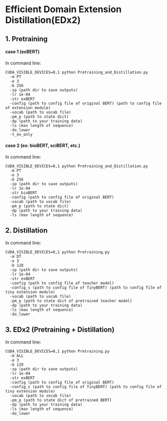 # Efficient Domain Extension Distillation(EDx2)

## 1. Pretraining

#### case 1 (exBERT)

In command line:

    CUDA_VISIBLE_DEVICES=0,1 python Pretraining_and_Distillation.py 
      -m PT
      -e 3 
      -b 256 
      -sp (path dir to save outputs)
      -lr 1e-04 
      -str exBERT
      -config (path to config file of original BERT) (path to config file of extension module)  
      -vocab (path to vocab file) 
      -pm_p (path to state dict)
      -dp (path to your training data)
      -ls (max length of sequence)
      -do_lower
      -t_ex_only

#### case 2 (ex: bioBERT, sciBERT, etc.)

In command line:

    CUDA_VISIBLE_DEVICES=0,1 python Pretraining_and_Distillation.py 
      -m PT
      -e 3 
      -b 256 
      -sp (path dir to save outputs)
      -lr 1e-04 
      -str bioBERT
      -config (path to config file of original BERT)
      -vocab (path to vocab file) 
      -pm_p (path to state dict)
      -dp (path to your training data)
      -ls (max length of sequence)

## 2. Distillation

In command line:

    CUDA_VISIBLE_DEVICES=0,1 python Pretraining.py 
      -m DT
      -e 3
      -b 128 
      -sp (path dir to save outputs)
      -lr 1e-04 
      -str exBERT
      -config (path to config file of teacher model)
      -config_s (path to config file of TinyBERT) (path to config file of tiny extension module)  
      -vocab (path to vocab file) 
      -pm_p (path to state dict of pretrained teacher model)
      -dp (path to your training data)
      -ls (max length of sequence)
      -do_lower


## 3. EDx2 (Pretraining + Distillation)

In command line:

    CUDA_VISIBLE_DEVICES=0,1 python Pretraining.py 
      -m ALL
      -e 3 
      -b 128 
      -sp (path dir to save outputs)
      -lr 1e-04 
      -str exBERT
      -config (path to config file of original BERT)
      -config_s (path to config file of TinyBERT) (path to config file of tiny extension module)  
      -vocab (path to vocab file)
      -pm_p (path to state dict of pretrained BERT)
      -dp (path to your training data)
      -ls (max length of sequence)
      -do_lower
